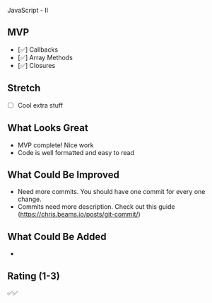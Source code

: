 JavaScript - II

## MVP

- [✅] Callbacks
- [✅] Array Methods
- [✅] Closures

## Stretch

- [ ] Cool extra stuff

## What Looks Great

- MVP complete! Nice work
- Code is well formatted and easy to read

## What Could Be Improved

- Need more commits. You should have one commit for every one change.
- Commits need more description. Check out this guide (https://chris.beams.io/posts/git-commit/)

## What Could Be Added

-

## Rating (1-3)

✅✅
